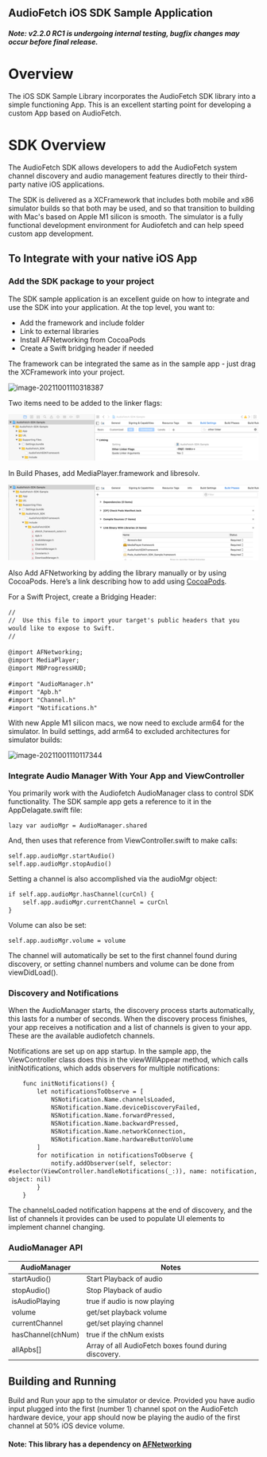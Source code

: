 
## AudioFetch iOS SDK Sample Application 

##### Note: v2.2.0 RC1 is undergoing internal testing, bugfix changes may occur before final release.

# Overview

The iOS SDK Sample Library incorporates the AudioFetch SDK library into a simple functioning App. This is an excellent starting point for developing a custom App based on AudioFetch.

# SDK Overview
The AudioFetch SDK allows developers to add the AudioFetch system channel discovery and audio management features directly to their third- party native iOS applications.

The SDK is delivered as a XCFramework that includes both mobile and x86 simulator builds so that both may be used, and so that transition to building with Mac's based on Apple M1 silicon is smooth. The simulator is a fully functional development environment for Audiofetch and can help speed custom app development.

## To Integrate with your native iOS App
### Add the SDK package to your project

The SDK sample application is an excellent guide on how to integrate and use the SDK into your application. At the top level, you want to:

- Add the framework and include folder
- Link to external libraries
- Install AFNetworking from CocoaPods
- Create a Swift bridging header if needed

The framework can be integrated the same as in the sample app - just drag the XCFramework into your project.

![image-20211001110318387](/Users/morgan/shared/mojolabs/projects/audiofetch/audiofetch_dev/af_mobile/ios-audiofetch-sdk-sample/images/README/image-20211001110318387.png)

Two items need to be added to the linker flags:

![Linker Flags](images/README/linkerFlags.png)

In Build Phases, add MediaPlayer.framework and libresolv. 

![Build Phases](images/README/linkWithBinary.png)

Also Add AFNetworking by adding the library manually or by using CocoaPods. Here’s a link describing how to add using [CocoaPods](https://cocoapods.org/pods/AFNetworking).

For a Swift Project, create a Bridging Header:

````
//
//  Use this file to import your target's public headers that you would like to expose to Swift.
//

@import AFNetworking;
@import MediaPlayer;
@import MBProgressHUD;

#import "AudioManager.h"
#import "Apb.h"
#import "Channel.h"
#import "Notifications.h"
````

With new Apple M1 silicon macs, we now need to exclude arm64 for the simulator. In build settings, add arm64 to excluded architectures for simulator builds:

![image-20211001110117344](/Users/morgan/shared/mojolabs/projects/audiofetch/audiofetch_dev/af_mobile/ios-audiofetch-sdk-sample/images/README/image-20211001110117344.png)

### Integrate Audio Manager With Your App and ViewController

You primarily work with the Audiofetch AudioManager class to control SDK functionality. The SDK sample app gets a reference to it in the AppDelagate.swift file:

    lazy var audioMgr = AudioManager.shared


And, then uses that reference from ViewController.swift to make calls:

    self.app.audioMgr.startAudio()
    self.app.audioMgr.stopAudio()

Setting a channel is also accomplished via the audioMgr object:

    if self.app.audioMgr.hasChannel(curCnl) {
        self.app.audioMgr.currentChannel = curCnl
    }

Volume can also be set:

    self.app.audioMgr.volume = volume

The channel will automatically be set to the first channel found during discovery, or setting channel numbers and volume can be done from viewDidLoad().


### Discovery and Notifications

When the AudioManager starts, the discovery process starts automatically, this lasts for a number of seconds. When the discovery process finishes, your app receives a notification and a list of channels is given to your app. These are the available audiofetch channels.

Notifications are set up on app startup. In the sample app, the ViewController class does this in the viewWillAppear method, which calls initNotifications, which adds observers for multiple notifications:

````
    func initNotifications() {
        let notificationsToObserve = [
            NSNotification.Name.channelsLoaded,
            NSNotification.Name.deviceDiscoveryFailed,
            NSNotification.Name.forwardPressed,
            NSNotification.Name.backwardPressed,
            NSNotification.Name.networkConnection,
            NSNotification.Name.hardwareButtonVolume
        ]
        for notification in notificationsToObserve {
            notify.addObserver(self, selector: #selector(ViewController.handleNotifications(_:)), name: notification, object: nil)
        }
    }
````

The channelsLoaded notification happens at the end of discovery, and the list of channels it provides can be used to populate UI elements to implement channel changing.



### AudioManager API

| AudioManager | Notes |
| ------------ | ----- |
| startAudio() | Start Playback of audio |
| stopAudio() | Stop Playback of audio |
| isAudioPlaying | true if audio is now playing |
| volume | get/set playback volume |
| currentChannel | get/set playing channel |
| hasChannel(chNum) | true if the chNum exists | 
| allApbs[] | Array of all AudioFetch boxes found during discovery. |


## Building and Running

Build and Run your app to the simulator or device. Provided you have audio input plugged into the first (number 1) channel spot on the AudioFetch hardware device, your app should now be playing the audio of the first channel at 50% iOS device volume.

#### Note: This library has a dependency on [AFNetworking](https://cocoapods.org/pods/AFNetworking)



